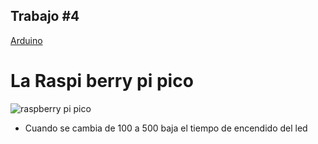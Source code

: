 ## Trabajo #4
[Arduino](https://github.com/Cristian171/Arduino)

# La Raspi berry pi pico
![raspberry pi pico](https://github.com/vera-perez-upb/sfi-estudiantes-202310-Cristian171/assets/72422960/240579e4-f81e-494d-a8d8-cc9fdf89d539)
- Cuando se cambia de 100 a 500 baja el tiempo de encendido del led
